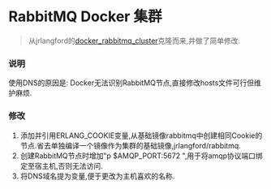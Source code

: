 # RabbitMQ Docker 集群
> 从jrlangford的[docker_rabbitmq_cluster](https://github.com/jrlangford/docker_rabbitmq_cluster)克隆而来,并做了简单修改.

### 说明
使用DNS的原因是: Docker无法识别RabbitMQ节点,直接修改hosts文件可行但维护麻烦.

### 修改
1. 添加并引用ERLANG_COOKIE变量,从基础镜像rabbitmq中创建相同Cookie的节点.省去单独编译一个镜像作为集群的基础镜像,jrlangford/rabbitmq. 
2. 创建RabbitMQ节点时增加"p $AMQP_PORT:5672 \",用于将amqp协议端口绑定至宿主机,否则无法访问.
3. 将DNS域名提为变量,便于更改为主机喜欢的名称.